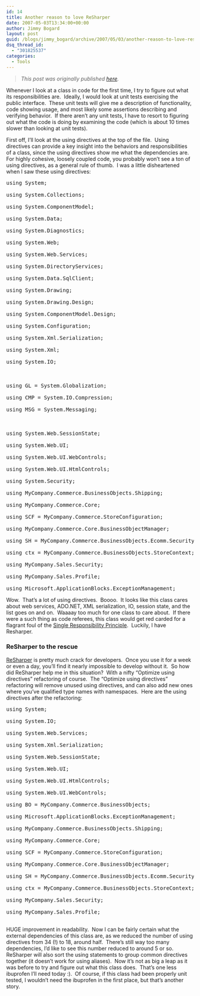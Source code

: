 ```yaml
---
id: 14
title: Another reason to love ReSharper
date: 2007-05-03T13:34:00+00:00
author: Jimmy Bogard
layout: post
guid: /blogs/jimmy_bogard/archive/2007/05/03/another-reason-to-love-resharper.aspx
dsq_thread_id:
  - "301825537"
categories:
  - Tools
---
```

> _This post was originally published [here](http://grabbagoft.blogspot.com/2007/06/another-reason-to-love-resharper.html)._

Whenever I look at a class in code for the first time, I try to figure out what its responsibilities are.&nbsp; Ideally, I would look at unit tests exercising the public interface.&nbsp; These unit tests will give&nbsp;me a description of functionality, code showing usage, and most likely some assertions describing&nbsp;and verifying behavior.&nbsp; If there aren&#8217;t any unit tests, I have to resort to&nbsp;figuring out what the&nbsp;code is doing&nbsp;by examining the code&nbsp;(which is about 10 times slower than looking at unit tests).

First off, I&#8217;ll look at the using directives at the top of the file.&nbsp; Using directives can provide a key insight into the behaviors and responsibilities of a class, since the using directives show me what the dependencies are.&nbsp; For highly cohesive, loosely coupled code, you probably won&#8217;t see a ton of using directives, as a general rule of thumb.&nbsp; I was a little disheartened when I saw these using directives:

<div class="CodeFormatContainer">
  <pre><span class="kwrd">using</span> System;<br />
<span class="kwrd">using</span> System.Collections;<br />
<span class="kwrd">using</span> System.ComponentModel;<br />
<span class="kwrd">using</span> System.Data;<br />
<span class="kwrd">using</span> System.Diagnostics;<br />
<span class="kwrd">using</span> System.Web;<br />
<span class="kwrd">using</span> System.Web.Services;<br />
<span class="kwrd">using</span> System.DirectoryServices;<br />
<span class="kwrd">using</span> System.Data.SqlClient;<br />
<span class="kwrd">using</span> System.Drawing;<br />
<span class="kwrd">using</span> System.Drawing.Design;<br />
<span class="kwrd">using</span> System.ComponentModel.Design;<br />
<span class="kwrd">using</span> System.Configuration;<br />
<span class="kwrd">using</span> System.Xml.Serialization;<br />
<span class="kwrd">using</span> System.Xml;<br />
<span class="kwrd">using</span> System.IO;<br />
<br />
<span class="kwrd">using</span> GL = System.Globalization;<br />
<span class="kwrd">using</span> CMP = System.IO.Compression;<br />
<span class="kwrd">using</span> MSG = System.Messaging;<br />
<br />
<span class="kwrd">using</span> System.Web.SessionState;<br />
<span class="kwrd">using</span> System.Web.UI;<br />
<span class="kwrd">using</span> System.Web.UI.WebControls;<br />
<span class="kwrd">using</span> System.Web.UI.HtmlControls;<br />
<span class="kwrd">using</span> System.Security;<br />
<span class="kwrd">using</span> MyCompany.Commerce.BusinessObjects.Shipping;<br />
<span class="kwrd">using</span> MyCompany.Commerce.Core;<br />
<span class="kwrd">using</span> SCF = MyCompany.Commerce.StoreConfiguration;<br />
<span class="kwrd">using</span> MyCompany.Commerce.Core.BusinessObjectManager;<br />
<span class="kwrd">using</span> SH = MyCompany.Commerce.BusinessObjects.Ecomm.Security.SecurityHelper;<br />
<span class="kwrd">using</span> ctx = MyCompany.Commerce.BusinessObjects.StoreContext;<br />
<span class="kwrd">using</span> MyCompany.Sales.Security;<br />
<span class="kwrd">using</span> MyCompany.Sales.Profile;<br />
<span class="kwrd">using</span> Microsoft.ApplicationBlocks.ExceptionManagement;</pre>
</div>

Wow.&nbsp; That&#8217;s a lot of using directives.&nbsp; Boooo.&nbsp; It looks like this class cares about web services, ADO.NET, XML serialization, IO, session state, and the list goes on and on.&nbsp; Waaaay too much for one class to care about.&nbsp; If there were a such thing as code referees, this class would get red carded for a flagrant foul of the [Single Responsibility Principle](http://en.wikipedia.org/wiki/Single_responsibility_principle).&nbsp; Luckily, I have Resharper.

### ReSharper to the rescue

[ReSharper](http://www.jetbrains.com/resharper/) is pretty much crack for developers.&nbsp; Once you use it for a week or even a day, you&#8217;ll find it nearly impossible to develop without it.&nbsp; So how did ReSharper help me in this situation?&nbsp; With a nifty &#8220;Optimize using directives&#8221; refactoring of course.&nbsp; The &#8220;Optimize using directives&#8221; refactoring will remove unused using directives, and can also add new ones where you&#8217;ve qualified type names with namespaces.&nbsp; Here are the using directives after the refactoring:

<div class="CodeFormatContainer">
  <pre><span class="kwrd">using</span> System;<br />
<span class="kwrd">using</span> System.IO;<br />
<span class="kwrd">using</span> System.Web.Services;<br />
<span class="kwrd">using</span> System.Xml.Serialization;<br />
<span class="kwrd">using</span> System.Web.SessionState;<br />
<span class="kwrd">using</span> System.Web.UI;<br />
<span class="kwrd">using</span> System.Web.UI.HtmlControls;<br />
<span class="kwrd">using</span> System.Web.UI.WebControls;<br />
<span class="kwrd">using</span> BO = MyCompany.Commerce.BusinessObjects;<br />
<span class="kwrd">using</span> Microsoft.ApplicationBlocks.ExceptionManagement;<br />
<span class="kwrd">using</span> MyCompany.Commerce.BusinessObjects.Shipping;<br />
<span class="kwrd">using</span> MyCompany.Commerce.Core;<br />
<span class="kwrd">using</span> SCF = MyCompany.Commerce.StoreConfiguration;<br />
<span class="kwrd">using</span> MyCompany.Commerce.Core.BusinessObjectManager;<br />
<span class="kwrd">using</span> SH = MyCompany.Commerce.BusinessObjects.Ecomm.Security.SecurityHelper;<br />
<span class="kwrd">using</span> ctx = MyCompany.Commerce.BusinessObjects.StoreContext;<br />
<span class="kwrd">using</span> MyCompany.Sales.Security;<br />
<span class="kwrd">using</span> MyCompany.Sales.Profile;<br />
</pre>
</div>

HUGE improvement in readability.&nbsp; Now I can be fairly certain what the external dependencies of this class are, as we reduced the number of using directives from 34 (!) to 18, around half.&nbsp; There&#8217;s still way too many dependencies, I&#8217;d like to see this number reduced to around 5 or so.&nbsp; ReSharper will also sort the using statements to group common directives together (it doesn&#8217;t work for using aliases).&nbsp;&nbsp;Now it&#8217;s not&nbsp;as big a leap&nbsp;as it was before to try and figure out what this class does.&nbsp; That&#8217;s one less ibuprofen I&#8217;ll need today :).&nbsp; Of course, if this class had been properly unit tested, I wouldn&#8217;t need the ibuprofen in the first place, but that&#8217;s another story.